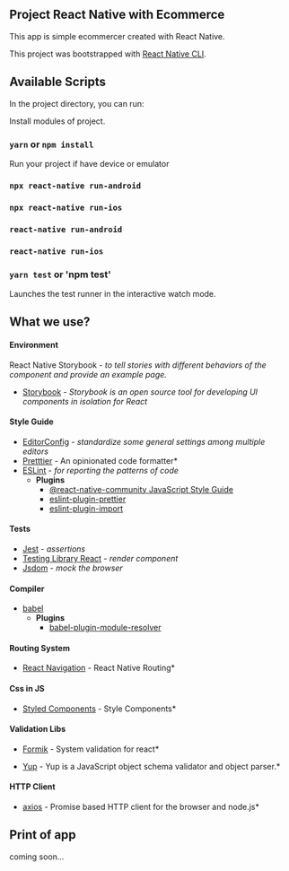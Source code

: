 ## Project React Native with Ecommerce

This app is simple ecommercer created with React Native.

This project was bootstrapped with [React Native CLI](https://facebook.github.io/react-native/docs/getting-started).

## Available Scripts

In the project directory, you can run:

Install modules of project.

### `yarn` or `npm install`

Run your project if have device or emulator

### `npx react-native run-android`

### `npx react-native run-ios`

### `react-native run-android`

### `react-native run-ios`

### `yarn test` or 'npm test'

Launches the test runner in the interactive watch mode.<br>

## What we use?

#### Environment

React Native Storybook - _to tell stories with different behaviors of the component and provide an example page._

- [Storybook](https://storybook.js.org/) - _Storybook is an open source tool for developing UI components in isolation for React_

#### Style Guide

- [EditorConfig](http://editorconfig.org/) - _standardize some general settings among multiple editors_
- [Pretttier](https://prettier.io/) - An opinionated code formatter\*
- [ESLint](http://eslint.org/) - _for reporting the patterns of code_
  - **Plugins**
    - [@react-native-community JavaScript Style Guide](https://github.com/facebook/react-native/tree/master/packages/eslint-config-react-native-community)
    - [eslint-plugin-prettier](https://github.com/prettier/eslint-plugin-prettier)
    - [eslint-plugin-import](https://github.com/benmosher/eslint-plugin-import)

#### Tests

- [Jest](https://github.com/chaijs/chai) - _assertions_
- [Testing Library React](https://testing-library.com/docs/react-testing-library/intro) - _render component_
- [Jsdom](https://github.com/tmpvar/jsdom) - _mock the browser_

#### Compiler

- [babel](https://babeljs.io/)
  - **Plugins**
    - [babel-plugin-module-resolver](https://github.com/tleunen/babel-plugin-module-resolver)

#### Routing System

- [React Navigation](https://reactnavigation.org/docs/en/getting-started.html) - React Native Routing\*

#### Css in JS

- [Styled Components](https://styled-components.com) - Style Components\*

#### Validation Libs

- [Formik](https://jaredpalmer.com/formik/docs/overview) - System validation for react\*

- [Yup](https://github.com/jquense/yup) - Yup is a JavaScript object schema validator and object parser.\*

#### HTTP Client

- [axios](https://github.com/axios/axios) - Promise based HTTP client for the browser and node.js\*

## Print of app

coming soon...
